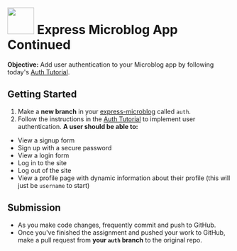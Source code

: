 # <img src="https://cloud.githubusercontent.com/assets/7833470/10899314/63829980-8188-11e5-8cdd-4ded5bcb6e36.png" height="60"> Express Microblog App Continued

**Objective:** Add user authentication to your Microblog app by following today's <a href="https://github.com/sf-wdi-24/modules/tree/master/week-04-associated-data-and-users/day-02/module-02" target="_blank">Auth Tutorial</a>.

## Getting Started

1. Make a **new branch** in your <a href="https://github.com/sf-wdi-24/express-microblog" target="_blank">express-microblog</a> called `auth`.
2. Follow the instructions in the <a href="https://github.com/sf-wdi-24/modules/tree/master/week-04-associated-data-and-users/day-02/module-02" target="_blank">Auth Tutorial</a> to implement user authentication. **A user should be able to:**
  * View a signup form
  * Sign up with a secure password
  * View a login form
  * Log in to the site
  * Log out of the site
  * View a profile page with dynamic information about their profile (this will just be `username` to start)

## Submission

* As you make code changes, frequently commit and push to GitHub.
* Once you've finished the assignment and pushed your work to GitHub, make a pull request from **your `auth` branch** to the original repo.
